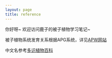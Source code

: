 ```yaml
---
layout: page
title: reference
---
```


你好呀~ 欢迎访问鹿子的被子植物学习笔记~

被子植物系统发育关系根据APG系统，详见[APW网站](http://www.mobot.org/MOBOT/research/APweb/)

中文名参考[多识植物百科](http://duocet.ibiodiversity.net/index.php?title=首页)

